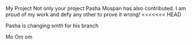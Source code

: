 My Project
Not only your project
Pasha Mospan has also contributed. I am proud of my work and defy any other to prove it wrong!
<<<<<<< HEAD

Pasha is changing smth for his branch

Mo
Om om